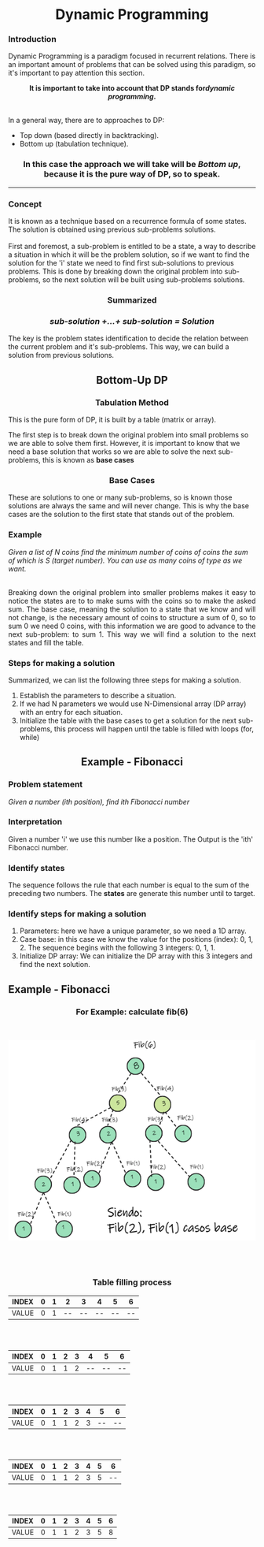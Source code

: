 <h1 align="center">Dynamic Programming</h1>
<div>

<p align="justify">
  <h3>Introduction</h3>
  Dynamic Programming is a paradigm focused in recurrent relations. There is an important amount of problems that can be solved using this paradigm, so it's important to pay attention this section.
</p>

<p align="center"><b>It is important to take into account that DP stands for<i>dynamic programming</i>.</b></p>
  
  <br>
  In a general way, there are to approaches to DP:
    <ul>
      <li>Top down (based directly in backtracking).</li>
      <li>Bottom up (tabulation technique).</li>
    </ul>
  
  <h3 align="center">In this case the approach we will take will be <b><i>Bottom up</i></b>, because it is the pure way of DP, so to speak.</h3>
  <hr>
  <h3>Concept</h3>
  It is known as a technique based on a recurrence formula of some states. The solution is obtained using previous sub-problems solutions.
  <br><br>
  First and foremost, a sub-problem is entitled to be a state, a way to describe a situation in which it will be the problem solution, so if we want to find the solution for the 'i' state we need to find first sub-solutions to previous problems. This is done by breaking down the original problem into sub-problems, so the next solution will be built using sub-problems solutions. 

  <h3 align="center">Summarized</h3>
  <h3 align="center"><b><i>sub-solution +…+ sub-solution = Solution</i></b></h3>
  
  
  The key is the problem states identification to decide the relation between the current problem and it's sub-problems. This way, we can build a solution from previous solutions.
  
  <h2 align="center">Bottom-Up DP</h2>
  <h3 align="center">Tabulation Method</h3>
  
  This is the pure form of DP, it is built by a table (matrix or array).
  
  The first step is to break down the original problem into small problems so we are able to solve them first. However, it is important to know that we need a base solution that works so we are able to solve the next sub-problems, this is known as <b>base cases</b>
  
  <h3 align="center">Base Cases</h3>
  These are solutions to one or many sub-problems, so is known those solutions are always the same and will never change. This is why the base cases are the solution to the first state that stands out of the problem. 
  
  <h3 align="left">Example</h3>
  <i>Given a list of N coins find the minimum number of coins of coins the sum of which is S (target number). You can use as many coins of type as we want.</i>
  <br><br>
  
  <p align="justify">
  Breaking down the original problem into smaller problems makes it easy to notice the states are to to make sums with the coins so to make the asked sum. 
  The base case, meaning the solution to a state that we know and will not change, is the necessary amount of coins to structure a sum of 0, so to sum 0 we need 0 coins, with this information we are good to advance to the next sub-problem: to sum 1.
  This way we will find a solution to the next states and fill the table.</p>
  
  <h3 align="left">Steps for making a solution</h3>
  Summarized, we can list the following three steps for making a solution.
  <ol>
      <li>Establish the parameters to describe a situation.</li>
      <li>If we had N parameters we would use N-Dimensional array (DP array) with an entry for each situation.</li>
      <li>Initialize the table with the base cases to get a solution for the next sub-problems, this process will happen until the table is filled with loops (for, while)</li>
  </ol>
  
  <h2 align="center">Example - Fibonacci</h2>
  <h3 align="left">Problem statement</h3>
  <i>Given a number (ith position), find ith Fibonacci number</i>
  
  <h3 align="left">Interpretation</h3>
  Given a number 'i' we use this number like a position. The Output is the 'ith' Fibonacci number.
  
  <h3 align="left">Identify states</h3>
  The sequence follows the rule that each number is equal to the sum of the preceding two numbers. The <b>states</b> are generate this number until to target. 
  
  <h3 align="left">Identify steps for making a solution</h3>
  <ol>
      <li>Parameters: here we have a unique parameter, so we need a 1D array.</li>
      <li>Case base: in this case we know the value for the positions (index): 0, 1, 2. The sequence begins with the following 3 integers: 0, 1, 1. </li>
      <li>Initialize DP array: We can initialize the DP array with this 3 integers and find the next solution.</li>
  </ol>
  
  <h2 align="left">Example - Fibonacci</h2>
  <h3 align="center">For Example: calculate fib(6)</h3><br>
  <p align="center"><img src="./Images/FibonacciExample.png"></p><br> <br>
  
  <h3 align="center">Table filling process<br>
</div>


<div align="center">
  
  
| INDEX |  0  |  1  |  2  |  3  |  4  |  5  |  6  |
|---|---|---|---|---|---|---|---|
|  VALUE |  0  |  1  |  --  |  --  |  --  |  --  |  --  |
  
  <br><br>
  
| INDEX |  0  |  1  |  2  |  3  |  4  |  5  |  6  |
|---|---|---|---|---|---|---|---|
|  VALUE |  0  |  1  |  1  |  2  |  --  |  --  |  --  |
  
  <br><br>
  
| INDEX |  0  |  1  |  2  |  3  |  4  |  5  |  6  |
|---|---|---|---|---|---|---|---|
|  VALUE |  0  |  1  |  1  |  2  |  3  |  --  |  --  |
  
  <br><br>
  
| INDEX |  0  |  1  |  2  |  3  |  4  |  5  |  6  |
|---|---|---|---|---|---|---|---|
|  VALUE |  0  |  1  |  1  |  2  |  3  |  5  |  --  |
  
  <br><br>
  
| INDEX |  0  |  1  |  2  |  3  |  4  |  5  |  6  |
|---|---|---|---|---|---|---|---|
|  VALUE |  0  |  1  |  1  |  2  |  3  |  5  |  8  |
  
</div>
